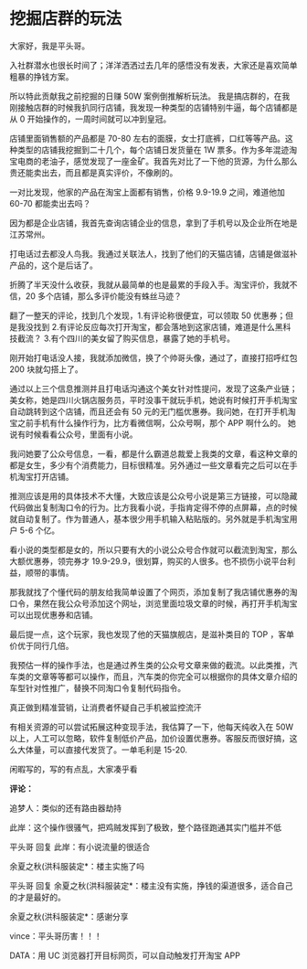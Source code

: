 # 挖掘店群的玩法

大家好，我是平头哥。

入社群潜水也很长时间了；洋洋洒洒过去几年的感悟没有发表，大家还是喜欢简单粗暴的挣钱方案。

所以特此贡献我之前挖掘的日赚 50W 案例倒推解析玩法。 我是搞店群的，在我刚接触店群的时候我扒同行店铺，我发现一种类型的店铺特别牛逼，每个店铺都是从 0 开始操作的，一周时间就可以冲到皇冠。

店铺里面销售额的产品都是 70-80 左右的面膜，女士打底裤，口红等等产品。这种类型的店铺我挖掘到二十几个，每个店铺日发货量在 1W 票多。作为多年混迹淘宝电商的老油子，感觉发现了一座金矿。我首先对比了一下他的货源，为什么那么贵还能卖出去，而且都是真实评价，不像刷的。

一对比发现，他家的产品在淘宝上面都有销售，价格 9.9-19.9 之间，难道他加 60-70 都能卖出去吗？

因为都是企业店铺，我首先查询店铺企业的信息，拿到了手机号以及企业所在地是江苏常州。

打电话过去都没人鸟我。我通过关联法人，找到了他们的天猫店铺，店铺是做滋补产品的，这个是后话了。

折腾了半天没什么收获，我就从最简单的也是最累的手段入手。淘宝评价，我就不信，20 多个店铺，那么多评价能没有蛛丝马迹？

翻了一整天的评论，找到几个发现，1.有评论称很便宜，可以领取 50 优惠券；但是我没找到 2.有评论反应每次打开淘宝，都会落地到这家店铺，难道是什么黑科技截流？ 3.有个四川的美女留了购买信息，暴露了她的手机号。

刚开始打电话没人接，我就添加微信，换了个帅哥头像，通过了，直接打招呼红包 200 块就勾搭上了。

通过以上三个信息推测并且打电话沟通这个美女针对性提问，发现了这条产业链； 美女称，她是四川火锅店服务员，平时没事干就玩手机，她说有时候打开手机淘宝自动跳转到这个店铺，而且还会有 50 元的无门槛优惠券。我问她，在打开手机淘宝之前手机有什么操作行为，比方看微信啊，公众号啊，那个 APP 啊什么的。 她说有时候看看公众号，里面有小说。

我问她要了公众号信息，一看，都是什么霸道总裁爱上我类的文章，看这种文章的都是女生，多少有个消费能力，目标很精准。另外通过一些文章看完之后可以在手机淘宝打开店铺。

推测应该是用的具体技术不大懂，大致应该是公众号小说是第三方链接，可以隐藏代码做出复制淘口令的行为。比方我看小说，手指肯定得不停的点屏幕，点的时候就自动复制了。作为普通人，基本很少用手机输入粘贴版的。另外就是手机淘宝用户 5-6 个亿。

看小说的类型都是女的，所以只要有大的小说公众号合作就可以截流到淘宝，那么大额优惠券，领完券才 19.9-29.9，很划算，购买的人很多。也不损伤小说平台利益，顺带的事情。

那我就找了个懂代码的朋友给我简单设置了个网页，添加复制了我店铺优惠券的淘口令，果然在我公众号添加这个网址，浏览里面垃圾文章的时候，再打开手机淘宝可以出现优惠券和店铺。

最后提一点，这个玩家，我也发现了他的天猫旗舰店，是滋补类目的 TOP ，客单价优于同行几倍。

我预估一样的操作手法，也是通过养生类的公众号文章来做的截流。以此类推，汽车类的文章等等都可以操作，而且，汽车类的你完全可以根据你的具体文章介绍的车型针对性推广，替换不同淘口令复制代码指令。

真正做到精准营销，让消费者怀疑自己手机被监控流汗

有相关资源的可以尝试拓展这种变现手法，我估算了一下，他每天纯收入在 50W 以上，人工可以忽略，软件复制低价产品，加价设置优惠券。客服反而很好搞，这么大体量，可以直接代发货了。一单毛利是 15-20\.

闲暇写的，写的有点乱，大家凑乎看

**评论：**

追梦人：类似的还有路由器劫持

此岸：这个操作很骚气，把鸡贼发挥到了极致，整个路径跑通其实门槛并不低

平头哥 回复 此岸：有小说流量的很适合

余夏之秋(洪科服装定*：楼主实施了吗

平头哥 回复 余夏之秋(洪科服装定*：楼主没有实施，挣钱的渠道很多，适合自己的才是最好的。

余夏之秋(洪科服装定*：感谢分享

vince：平头哥历害！！！

DATA：用 UC 浏览器打开目标网页，可以自动触发打开淘宝 APP